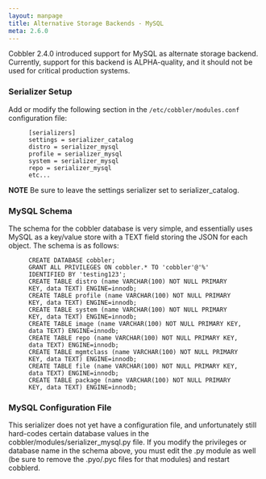 ```yaml
---
layout: manpage
title: Alternative Storage Backends - MySQL
meta: 2.6.0
---
```


<p>Cobbler 2.4.0 introduced support for MySQL as alternate storage backend. Currently, support for this backend is ALPHA-quality, and it should not be used for critical production systems.</p>

<h3>Serializer Setup</h3>

<p>Add or modify the following section in the <code>/etc/cobbler/modules.conf</code> configuration file:</p>

<p><figure class="highlight"><pre><code class="language-ini" data-lang="ini">[serializers]
settings = serializer_catalog
distro = serializer_mysql
profile = serializer_mysql
system = serializer_mysql
repo = serializer_mysql
etc...</code></pre></figure></p>

<p><strong>NOTE</strong> Be sure to leave the settings serializer set to serializer_catalog.</p>

<h3>MySQL Schema</h3>

<p>The schema for the cobbler database is very simple, and essentially uses MySQL as a key/value store with a TEXT field storing the JSON for each object. The schema is as follows:</p>

<p><figure class="highlight"><pre><code class="language-sql" data-lang="sql">CREATE DATABASE cobbler;
GRANT ALL PRIVILEGES ON cobbler.* TO &#39;cobbler&#39;@&#39;%&#39; IDENTIFIED BY &#39;testing123&#39;;
CREATE TABLE distro (name VARCHAR(100) NOT NULL PRIMARY KEY, data TEXT) ENGINE=innodb;
CREATE TABLE profile (name VARCHAR(100) NOT NULL PRIMARY KEY, data TEXT) ENGINE=innodb;
CREATE TABLE system (name VARCHAR(100) NOT NULL PRIMARY KEY, data TEXT) ENGINE=innodb;
CREATE TABLE image (name VARCHAR(100) NOT NULL PRIMARY KEY, data TEXT) ENGINE=innodb;
CREATE TABLE repo (name VARCHAR(100) NOT NULL PRIMARY KEY, data TEXT) ENGINE=innodb;
CREATE TABLE mgmtclass (name VARCHAR(100) NOT NULL PRIMARY KEY, data TEXT) ENGINE=innodb;
CREATE TABLE file (name VARCHAR(100) NOT NULL PRIMARY KEY, data TEXT) ENGINE=innodb;
CREATE TABLE package (name VARCHAR(100) NOT NULL PRIMARY KEY, data TEXT) ENGINE=innodb;</code></pre></figure></p>

<h3>MySQL Configuration File</h3>

<p>This serializer does not yet have a configuration file, and unfortunately still hard-codes certain database values in the cobbler/modules/serializer_mysql.py file. If you modify the privileges or database name in the schema above, you must edit the .py module as well (be sure to remove the .pyo/.pyc files for that modules) and restart cobblerd.</p>
